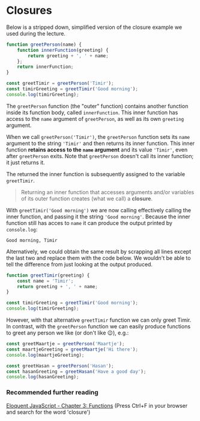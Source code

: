 # Closures

Below is a stripped down, simplified version of the closure example we used during the lecture.

```js
function greetPerson(name) {
    function innerFunction(greeting) {
        return greeting + ', ' + name;
    };
    return innerFunction;
}

const greetTimir = greetPerson('Timir');
const timirGreeting = greetTimir('Good morning');
console.log(timirGreeting);
```

The `greetPerson` function (the "outer" function) contains another function inside its function body, called `innerFunction`. This inner function has access to the `name` argument of `greetPerson`, as well as its own `greeting` argument.

When we call `greetPerson('Timir')`,  the `greetPerson` function sets its `name` argument to the string `'Timir'` and then returns its inner function. This inner function  **retains access to the `name` argument** and its value `'Timir'`, even after `greetPerson` exits. Note that `greetPerson` doesn't call its inner function; it just returns it.

The returned the inner function is subsequently assigned to the variable `greetTimir`.

> Returning an inner function that accesses arguments and/or variables of its outer function creates (what we call) a **closure**.

With `greetTimir('Good morning')` we are now calling effectively calling the inner function, and passing it the string `'Good morning'`. Because the inner function still has acces to `name` it can produce the output printed by `console.log`:

```
Good morning, Timir
```

Alternatively, we could obtain the same result by scrapping all lines except the last two and replace them with the code below. We wouldn't be able to tell the difference from just looking at the output produced.

```js
function greetTimir(greeting) {
    const name = 'Timir';
    return greeting + ', ' + name;
}

const timirGreeting = greetTimir('Good morning');
console.log(timirGreeting);
```

However, with that alternative `greetTimir` function we can only greet Timir. In contrast, with the `greetPerson` function we can easily produce functions to greet any person we like (or don't like :wink:), e.g.:

```js
const greetMaartje = greetPerson('Maartje');
const maartjeGreeting = greetMaartje('Hi there');
console.log(maartjeGreeting);

const greetHasan = greetPerson('Hasan');
const hasanGreeting = greetHasan('Have a good day');
console.log(hasanGreeting);
```

### Recommended further reading

[Eloquent JavaScript - Chapter 3: Functions](http://eloquentjavascript.net/03_functions.html) (Press Ctrl+F in your browser and search for the word 'closure')






